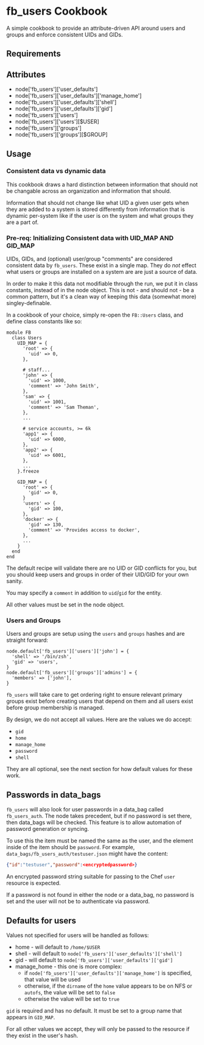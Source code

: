 fb_users Cookbook
=================
A simple cookbook to provide an attribute-driven API around users and groups
and enforce consistent UIDs and GIDs.

Requirements
------------

Attributes
----------
* node['fb_users']['user_defaults']
* node['fb_users']['user_defaults']['manage_home']
* node['fb_users']['user_defaults']['shell']
* node['fb_users']['user_defaults']['gid']
* node['fb_users']['users']
* node['fb_users']['users'][$USER]
* node['fb_users']['groups']
* node['fb_users']['groups'][$GROUP]

Usage
-----
### Consistent data vs dynamic data
This cookbook draws a hard distinction between information that should not
be changable across an organization and information that should.

Information that should not change like what UID a given user gets when they
are added to a system is stored differently from information that is dynamic
per-system like if the user is on the system and what groups they are a part
of.

### Pre-req: Initializing Consistent data with UID_MAP AND GID_MAP
UIDs, GIDs, and (optional) user/group "comments" are considered consistent data
by `fb_users`. These exist in a single map. They do *not* effect what users or
groups are installed on a system are are just a source of data.

In order to make it this data not modifiable through the run, we put it in class constants, instead of in the node object. This is not - and should not - be a common pattern, but it's a clean way of keeping this data (somewhat more) singley-definable.

In a cookbook of your choice, simply re-open the `FB::Users` class, and define
class constants like so:

```
module FB
  class Users
    UID_MAP = {
      'root' => {
        'uid' => 0,
      },

      # staff...
      'john' => {
        'uid' => 1000,
        'comment' => 'John Smith',
      },
      'sam' => {
        'uid' => 1001,
        'comment' => 'Sam Theman',
      },
      ...

      # service accounts, >= 6k
      'app1' => {
        'uid' => 6000,
      },
      'app2' => {
        'uid' => 6001,
      },
      ...
    }.freeze

    GID_MAP = {
      'root' => {
        'gid' => 0,
      }
      'users' => {
        'gid' => 100,
      },
      'docker' => {
        'gid' => 130,
        'comment' => 'Provides access to docker',
      },
      ...
    }
  end
end
```

The default recipe will validate there are no UID or GID conflicts for you,
but you should keep users and groups in order of their UID/GID for your own
sanity.

You may specify a `comment` in addition to `uid`/`gid` for the entity.

All other values must be set in the node object.

### Users and Groups
Users and groups are setup using the `users` and `groups` hashes and are
straight forward:

```
node.default['fb_users']['users']['john'] = {
  'shell' => '/bin/zsh',
  'gid' => 'users',
}
node.default['fb_users']['groups']['admins'] = {
  'members' => ['john'],
}
```

`fb_users` will take care to get ordering right to ensure relevant primary
groups exist before creating users that depend on them and all users exist
before group membership is managed.

By design, we do not accept all values. Here are the values we do accept:
* `gid`
* `home`
* `manage_home`
* `password`
* `shell`

They are all optional, see the next section for how default values for these
work.

## Passwords in data_bags

`fb_users` will also look for user passwords in a data_bag called
`fb_users_auth`. The node takes precedent, but if no password is set there,
then data_bags will be checked. This feature is to allow automation of password
generation or syncing.

To use this the item must be named the same as the user, and the element inside
of the item should be `password`. For example,
`data_bags/fb_users_auth/testuser.json` might have the content:

```json
{"id":"testuser","password":<encryptedpassword>}
```

An encrypted password string suitable for passing to the Chef `user` resource
is expected.

If a password is not found in either the node or a data_bag, no password is
set and the user will not be to authenticate via password.

## Defaults for users
Values not specified for users will be handled as follows:

* home - will default to `/home/$USER`
* shell - will default to `node['fb_users']['user_defaults']['shell']`
* gid - will default to `node['fb_users']['user_defaults']['gid']`
* manage_home - this one is more complex:
  * if `node['fb_users']['user_defaults']['manage_home']` is specified, that
    value will be used
  * otherwise, if the `dirname` of the `home` value appears to be on NFS or
    `autofs`, the value will be set to `false`
  * otherwise the value will be set to `true`

`gid` is required and has no default. It must be set to a group name that appears
in `GID_MAP`.

For all other values we accept, they will only be passed to the resource if
they exist in the user's hash.
